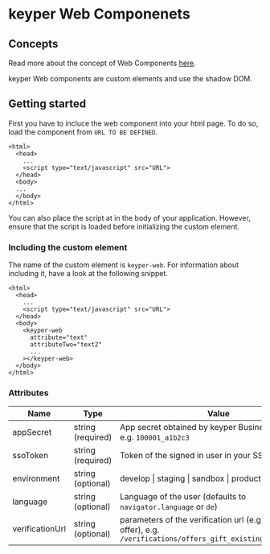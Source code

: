 # keyper Web Componenets

## Concepts

Read more about the concept of Web Components [here](https://developer.mozilla.org/de/docs/Web/Web_Components).

keyper Web components are custom elements and use the shadow DOM.

## Getting started

First you have to incluce the web component into your html page.
To do so, load the component from `URL TO BE DEFINED`.

```
<html>
  <head>
    ...
    <script type="text/javascript" src="URL">
  </head>
  <body>
  ...
  </body>
</html>
```

You can also place the script at in the body of your application. However, ensure that the script is loaded before initializing the custom element.

### Including the custom element

The name of the custom element is `keyper-web`. For information about including it, have a look at the following snippet.

```
<html>
  <head>
    ...
    <script type="text/javascript" src="URL">
  </head>
  <body>
    <keyper-web
      attribute="text"
      attributeTwo="text2"
      ...
    ></keyper-web>
  </body>
</html>
```

### Attributes

| Name            | Type              | Value                                                                                                              |
| --------------- | ----------------- | ------------------------------------------------------------------------------------------------------------------ |
| appSecret       | string (required) | App secret obtained by keyper Business Webapp, e.g. `100001_a1b2c3`                                                |
| ssoToken        | string (required) | Token of the signed in user in your SSO (e.g. JWT)                                                                 |
| environment     | string (optional) | develop \| staging \| sandbox \| production (default)                                                              |
| language        | string (optional) | Language of the user (defaults to `navigator.language` or `de`)                                                    |
| verificationUrl | string (optional) | parameters of the verification url (e.g. on ticket offer), e.g. `/verifications/offers_gift_existing_user/{token}` |
